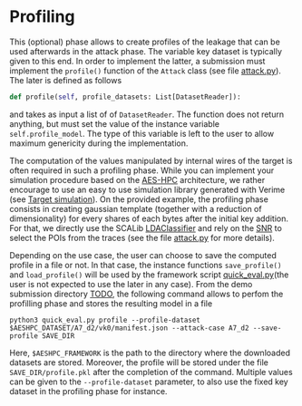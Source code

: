 # Profiling

This (optional) phase allows to create profiles of the leakage that can be used
afterwards in the attack phase. The variable key dataset is typically given to
this end. In order to implement the latter, a submission must implement the
`profile()` function of the `Attack` class (see file [attack.py](TODO)). The later is defined as follows
```python
def profile(self, profile_datasets: List[DatasetReader]):
```
and takes as input a list of of `DatasetReader`. The function does not return
anything, but must set the value of the instance variable `self.profile_model`. 
The type of this variable is left to the user to allow maximum genericity
during the implementation. 

The computation of the values manipulated by internal wires of the target is
often required in such a profiling phase. While you can implement your
simulation procedure based on the
[AES-HPC](https://github.com/simple-crypto/aes_hpc) architecture, we rather
encourage to use an easy to use simulation library generated with Verime (see
[Target simulation](./target_simulation.md)).  On the provided example, the
profiling phase consists in creating gaussian template (together with a
reduction of dimensionality) for every shares of each bytes after the initial
key addition. For that, we directly use the SCALib
[LDAClassifier](https://scalib.readthedocs.io/en/stable/source/_generated/scalib.modeling.LDAClassifier.html#scalib.modeling.LDAClassifier)
and rely on the [SNR](https://scalib.readthedocs.io/en/stable/source/_generated/scalib.metrics.SNR.html) to select the POIs from the traces
(see the file [attack.py](TODO) for more details).

Depending on the use case, the user can choose to save the computed profile in
a file or not.  In that case, the instance functions `save_profile()` and
`load_profile()` will be used by the framework script [quick_eval.py](TODO)(the
user is not expected to use the later in any case). 
From the demo submission directory [TODO](TODO), the following command allows to
perfom the profilling phase and stores the resulting model in a file
```
python3 quick_eval.py profile --profile-dataset $AESHPC_DATASET/A7_d2/vk0/manifest.json --attack-case A7_d2 --save-profile SAVE_DIR
```
Here, `$AESHPC_FRAMEWORK` is the path to the directory where the downloaded datasets are stored.
Moreover, the profile will be stored under the file `SAVE_DIR/profile.pkl`
after the completion of the command.
Multiple values can be given to the `--profile-dataset` parameter, to also use
the fixed key dataset in the profiling phase for instance.
